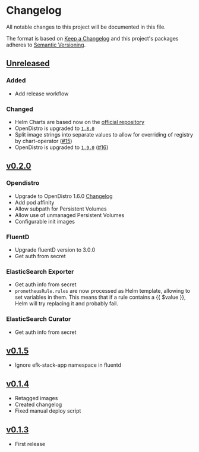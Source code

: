# Changelog

All notable changes to this project will be documented in this file.

The format is based on [Keep a Changelog](http://keepachangelog.com/en/1.0.0/)
and this project's packages adheres to [Semantic Versioning](http://semver.org/spec/v2.0.0.html).

## [Unreleased]

### Added

- Add release workflow

### Changed

- Helm Charts are based now on the [official repository](https://github.com/opendistro-for-elasticsearch/opendistro-build/tree/master/helm)
- OpenDistro is upgraded to [`1.8.0`](https://github.com/opendistro-for-elasticsearch/opendistro-build/blob/master/release-notes/opendistro-for-elasticsearch-release-notes-1.8.0.md)
- Split image strings into separate values to allow for overriding of registry by chart-operator ([#15](https://github.com/giantswarm/efk-stack-app/pull/15))
- OpenDistro is upgraded to [`1.9.0`](https://github.com/opendistro-for-elasticsearch/opendistro-build/blob/master/release-notes/opendistro-for-elasticsearch-release-notes-1.9.0.md) ([#16](https://github.com/giantswarm/efk-stack-app/pull/16))

## [v0.2.0]
### Opendistro
- Upgrade to OpenDistro 1.6.0 [Changelog](https://github.com/opendistro-for-elasticsearch/opendistro-build/blob/master/release-notes/release-notes-odfe-1.6.0.md)
- Add pod affinity
- Allow subpath for Persistent Volumes
- Allow use of unmanaged Persistent Volumes
- Configurable init images

### FluentD
- Upgrade fluentD version to 3.0.0
- Get auth from secret

### ElasticSearch Exporter
- Get auth info from secret
- `prometheusRule.rules` are now processed as Helm template, allowing to set variables in them. This means that if a rule contains a {{ $value }}, Helm will try replacing it and probably fail.

### ElasticSearch Curator
- Get auth info from secret

## [v0.1.5]
- Ignore efk-stack-app namespace in fluentd

## [v0.1.4]
- Retagged images
- Created changelog
- Fixed manual deploy script

## [v0.1.3]
- First release

[Unreleased]: https://github.com/giantswarm/efk-stack-app/compare/v0.2.0...HEAD
[v0.2.0]: https://github.com/giantswarm/efk-stack-app/compare/v0.1.5...v0.2.0
[v0.1.5]: https://github.com/giantswarm/efk-stack-app/compare/v0.1.4..v0.1.5
[v0.1.4]: https://github.com/giantswarm/efk-stack-app/compare/v0.1.3..v0.1.4

[v0.1.3]: https://github.com/giantswarm/efk-stack-app/releases/tag/v0.1.3
